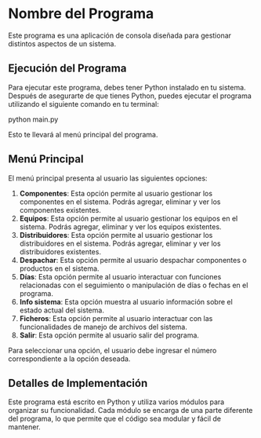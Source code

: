# Nombre del Programa

Este programa es una aplicación de consola diseñada para gestionar distintos aspectos de un sistema. 

## Ejecución del Programa

Para ejecutar este programa, debes tener Python instalado en tu sistema. Después de asegurarte de que tienes Python, puedes ejecutar el programa utilizando el siguiente comando en tu terminal:

python main.py

Esto te llevará al menú principal del programa.

## Menú Principal

El menú principal presenta al usuario las siguientes opciones:

1. **Componentes**: Esta opción permite al usuario gestionar los componentes en el sistema. Podrás agregar, eliminar y ver los componentes existentes.
2. **Equipos**: Esta opción permite al usuario gestionar los equipos en el sistema. Podrás agregar, eliminar y ver los equipos existentes.
3. **Distribuidores**: Esta opción permite al usuario gestionar los distribuidores en el sistema. Podrás agregar, eliminar y ver los distribuidores existentes.
4. **Despachar**: Esta opción permite al usuario despachar componentes o productos en el sistema.
5. **Días**: Esta opción permite al usuario interactuar con funciones relacionadas con el seguimiento o manipulación de días o fechas en el programa.
6. **Info sistema**: Esta opción muestra al usuario información sobre el estado actual del sistema.
7. **Ficheros**: Esta opción permite al usuario interactuar con las funcionalidades de manejo de archivos del sistema.
8. **Salir**: Esta opción permite al usuario salir del programa.

Para seleccionar una opción, el usuario debe ingresar el número correspondiente a la opción deseada.

## Detalles de Implementación

Este programa está escrito en Python y utiliza varios módulos para organizar su funcionalidad. Cada módulo se encarga de una parte diferente del programa, lo que permite que el código sea modular y fácil de mantener.
